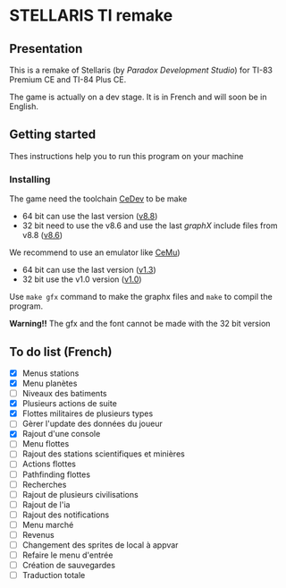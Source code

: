 # STELLARIS TI remake

## Presentation

This is a remake of Stellaris (by _Paradox Development Studio_) for TI-83 Premium CE and TI-84 Plus CE.

The game is actually on a dev stage. It is in French and will soon be in English.

## Getting started

Thes instructions help you to run this program on your machine

### Installing

The game need the toolchain [CeDev](https://github.com/CE-Programming/toolchain) to be make

- 64 bit can use the last version ([v8.8](https://github.com/CE-Programming/toolchain/releases/tag/v8.8))
- 32 bit need to use the v8.6 and use the last _graphX_ include files from v8.8 ([v8.6](https://github.com/CE-Programming/toolchain/releases/tag/v8.8))

We recommend to use an emulator like [CeMu](https://github.com/CE-Programming/CEmu))

- 64 bit can use the last version ([v1.3](https://github.com/CE-Programming/CEmu/releases/tag/v1.3))
- 32 bit use the v1.0 version ([v1.0](https://github.com/CE-Programming/CEmu/releases/tag/v1.0))

Use `make gfx` command to make the graphx files and `make` to compil the program.

**Warning!!** The gfx and the font cannot be made with the 32 bit version

## To do list (French)

- [x] Menus stations
- [x] Menu planètes
- [ ] Niveaux des batiments
- [x] Plusieurs actions de suite
- [x] Flottes militaires de plusieurs types
- [ ] Gèrer l'update des données du joueur
- [x] Rajout d'une console
- [ ] Menu flottes
- [ ] Rajout des stations scientifiques et minières
- [ ] Actions flottes
- [ ] Pathfinding flottes
- [ ] Recherches
- [ ] Rajout de plusieurs civilisations
- [ ] Rajout de l'ia
- [ ] Rajout des notifications
- [ ] Menu marché
- [ ] Revenus
- [ ] Changement des sprites de local à appvar
- [ ] Refaire le menu d'entrée
- [ ] Création de sauvegardes
- [ ] Traduction totale
